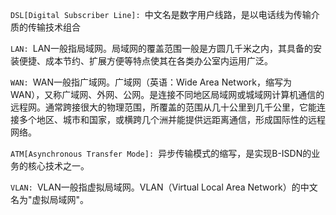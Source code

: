 `DSL[Digital Subscriber Line]: `中文名是数字用户线路，是以电话线为传输介质的传输技术组合

`LAN: `LAN一般指局域网。局域网的覆盖范围一般是方圆几千米之内，其具备的安装便捷、成本节约、扩展方便等特点使其在各类办公室内运用广泛。

`WAN: `WAN一般指广域网。广域网（英语：Wide Area Network，缩写为 WAN），又称广域网、外网、公网。是连接不同地区局域网或城域网计算机通信的远程网。通常跨接很大的物理范围，所覆盖的范围从几十公里到几千公里，它能连接多个地区、城市和国家，或横跨几个洲并能提供远距离通信，形成国际性的远程网络。

`ATM[Asynchronous Transfer Mode]: `异步传输模式的缩写，是实现B-ISDN的业务的核心技术之一。

`VLAN: `VLAN一般指虚拟局域网。VLAN（Virtual Local Area Network）的中文名为"虚拟局域网"。